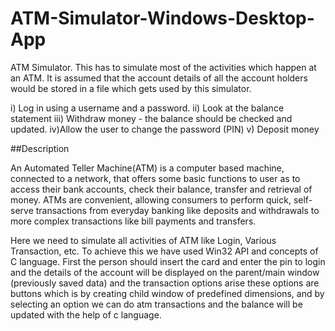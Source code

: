 # ATM-Simulator-Windows-Desktop-App

ATM Simulator. This has to simulate most of the activities which happen at an ATM. It is assumed that the account details of all the account holders would be stored in a file which gets used by this simulator.

i) Log in using a username and a password. 
ii) Look at the balance statement 
iii) Withdraw money - the balance should be checked and updated. 
iv)Allow the user to change the password (PIN) 
v) Deposit money

##Description

An Automated Teller Machine(ATM) is a computer based machine, connected to a network, that offers some basic functions to user as to access their bank accounts, check their balance, transfer and retrieval of money. ATMs are convenient, allowing consumers to perform quick, self-serve transactions from everyday banking like deposits and withdrawals to more complex transactions like bill payments and transfers.

Here we need to simulate all activities of ATM like Login, Various Transaction, etc.
To achieve this we have used Win32 API and concepts of C language. First the person should insert the card and enter the pin to login and the details of the account will be displayed on the parent/main window (previously saved data) and the transaction options arise these options are buttons which is by creating child window of predefined dimensions, and by selecting an option we can do atm transactions and the balance will be updated with the help of c language.
